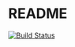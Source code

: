 # README

[![Build Status](https://travis-ci.com/bluelovers/ws-rest.svg?branch=master)](https://travis-ci.com/bluelovers/ws-rest)

